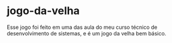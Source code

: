 # jogo-da-velha
Esse jogo foi feito em uma das aula do meu curso técnico de desenvolvimento de sistemas, e é um jogo da velha bem básico. 
